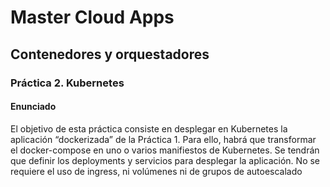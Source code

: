 # Master Cloud Apps

## Contenedores y orquestadores

### Práctica 2. Kubernetes

#### Enunciado

El objetivo de esta práctica consiste en desplegar en Kubernetes la aplicación “dockerizada”
de la Práctica 1. Para ello, habrá que transformar el docker-compose en uno o varios
manifiestos de Kubernetes. Se tendrán que definir los deployments y servicios para
desplegar la aplicación. No se requiere el uso de ingress, ni volúmenes ni de grupos de
autoescalado
